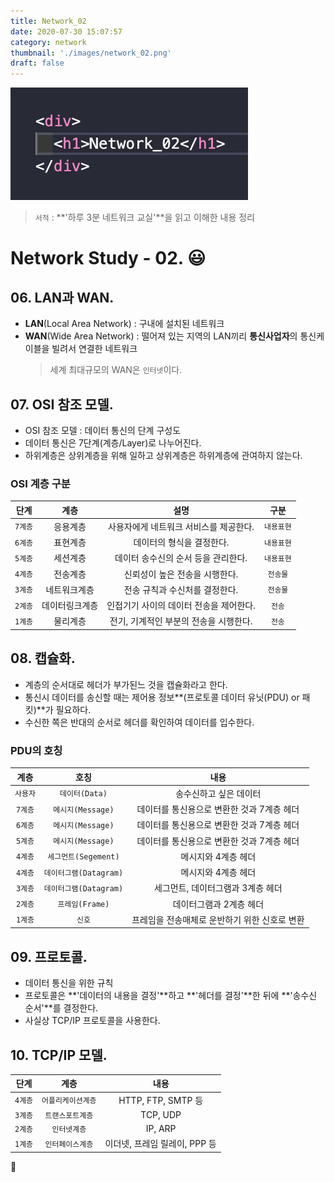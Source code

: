 ```yaml
---
title: Network_02
date: 2020-07-30 15:07:57
category: network
thumbnail: './images/network_02.png'
draft: false
---
```


![](./images/network_02.png)

> `서적` : **'하루 3분 네트워크 교실'**을 읽고 이해한 내용 정리

# Network Study - 02. 😃

## 06. LAN과 WAN.

- **LAN**(Local Area Network) : 구내에 설치된 네트워크
- **WAN**(Wide Area Network) : 떨어져 있는 지역의 LAN끼리 **통신사업자**의 통신케이블을 빌려서 연결한 네트워크
  > 세계 최대규모의 WAN은 `인터넷`이다.

## 07. OSI 참조 모델.

- OSI 참조 모델 : 데이터 통신의 단계 구성도
- 데이터 통신은 7단계(계층/Layer)로 나누어진다.
- 하위계층은 상위계층을 위해 일하고 상위계층은 하위계층에 관여하지 않는다.

### OSI 계층 구분

|  단계   |      계층      |                  설명                   |    구분    |
| :-----: | :------------: | :-------------------------------------: | :--------: |
| `7계층` |    응용계층    | 사용자에게 네트워크 서비스를 제공한다.  | `내용표현` |
| `6계층` |    표현계층    |        데이터의 형식을 결정한다.        | `내용표현` |
| `5계층` |    세션계층    |   데이터 송수신의 순서 등을 관리한다.   | `내용표현` |
| `4계층` |    전송계층    |     신뢰성이 높은 전송을 시행한다.      |  `전송물`  |
| `3계층` |  네트워크계층  |     전송 규칙과 수신처를 결정한다.      |  `전송물`  |
| `2계층` | 데이터링크계층 | 인접기기 사이의 데이터 전송을 제어한다. |   `전송`   |
| `1계층` |    물리계층    | 전기, 기계적인 부분의 전송을 시행한다.  |   `전송`   |

## 08. 캡슐화.

- 계층의 순서대로 헤더가 부가된느 것을 캡슐화라고 한다.
- 통신시 데이터를 송신할 때는 제어용 정보**(프로토콜 데이터 유닛(PDU) or 패킷)**가 필요하다.
- 수신한 쪽은 반대의 순서로 헤더를 확인하여 데이터를 입수한다.

### PDU의 호칭

|   계층   |          호칭          |                     내용                      |
| :------: | :--------------------: | :-------------------------------------------: |
| `사용자` |     `데이터(Data)`     |            송수신하고 싶은 데이터             |
| `7계층`  |   `메시지(Message)`    |  데이터를 통신용으로 변환한 것과 7계층 헤더   |
| `6계층`  |   `메시지(Message)`    |  데이터를 통신용으로 변환한 것과 7계층 헤더   |
| `5계층`  |   `메시지(Message)`    |  데이터를 통신용으로 변환한 것과 7계층 헤더   |
| `4계층`  |  `세그먼트(Segement)`  |              메시지와 4계층 헤더              |
| `4계층`  | `데이터그램(Datagram)` |              메시지와 4계층 헤더              |
| `3계층`  | `데이터그램(Datagram)` |       세그먼트, 데이터그램과 3계층 헤더       |
| `2계층`  |    `프레임(Frame)`     |            데이터그램과 2계층 헤더            |
| `1계층`  |         `신호`         | 프레임을 전송매체로 운반하기 위한 신호로 변환 |

## 09. 프로토콜.

- 데이터 통신을 위한 규칙
- 프로토콜은 **'데이터의 내용을 결정'**하고 **'헤더를 결정'**한 뒤에 **'송수신 순서'**를 결정한다.
- 사실상 TCP/IP 프로토콜을 사용한다.

## 10. TCP/IP 모델.

|  단계   |        계층        |             내용              |
| :-----: | :----------------: | :---------------------------: |
| `4계층` | `어플리케이션계층` |      HTTP, FTP, SMTP 등       |
| `3계층` |  `트랜스포트계층`  |           TCP, UDP            |
| `2계층` |    `인터넷계층`    |            IP, ARP            |
| `1계층` |  `인터페이스계층`  | 이더넷, 프레임 릴레이, PPP 등 |

👋
